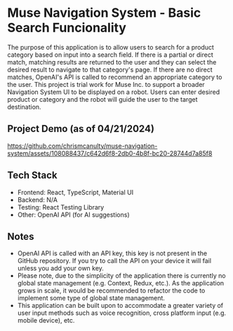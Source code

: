 # Muse Navigation System - Basic Search Funcionality

The purpose of this application is to allow users to search for a product category based on input into a search field. If there is a partial or direct match, matching results are returned to the user and they can select the desired result to navigate to that category's page. If there are no direct matches, OpenAI's API is called to recommend an appropriate category to the user.
This project is trial work for Muse Inc. to support a broader Navigation System UI to be displayed on a robot. Users can enter desired product or category and the robot will guide the user to the target destination.

## Project Demo (as of 04/21/2024)

https://github.com/chrismcanulty/muse-navigation-system/assets/108088437/c642d6f8-2db0-4b8f-bc20-28744d7a85f8

## Tech Stack

- Frontend: React, TypeScript, Material UI
- Backend: N/A
- Testing: React Testing Library
- Other: OpenAI API (for AI suggestions)

## Notes

- OpenAI API is called with an API key, this key is not present in the GitHub repository. If you try to call the API on your device it will fail unless you add your own key.
- Please note, due to the simplicity of the application there is currently no global state management (e.g. Context, Redux, etc.). As the application grows in scale, it would be recommended to refactor the code to implement some type of global state management.
- This application can be built upon to accommodate a greater variety of user input methods such as voice recognition, cross platform input (e.g. mobile device), etc.
